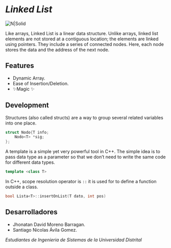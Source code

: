 # _Linked List_


![N|Solid](https://media.geeksforgeeks.org/wp-content/uploads/20220816144425/LLdrawio.png)

Like arrays, Linked List is a linear data structure. Unlike arrays, linked list elements are not stored at a contiguous location; the elements are linked using pointers. They include a series of connected nodes. Here, each node stores the data and the address of the next node.
## Features
- Dynamic Array.
- Ease of Insertion/Deletion.
- ✨Magic ✨

## Development
Structures (also called structs) are a way to group several related variables into one place.

```c++
struct Nodo{T info;
	Nodo<T> *sig;
};
```
A template is a simple yet very powerful tool in C++. The simple idea is to pass data type as a parameter so that we don’t need to write the same code for different data types.
```c++
template <class T>
```
In C++, scope resolution operator is ```::``` it is used for to define a function outside a class.
```c++
bool Lista<T>::insertOnList(T dato, int pos)
```

## Desarrolladores
* Jhonatan David Moreno Barragan.
* Santiago Nicolas Ávila Gomez.

_Estudiantes de Ingenieria de Sistemas de la Universidad Distrital_